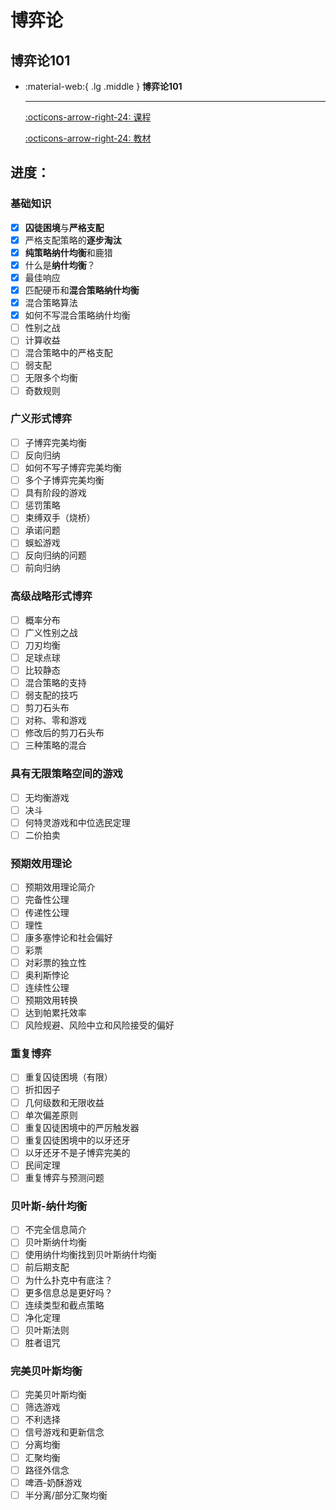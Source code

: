 # 博弈论

## 博弈论101

<div class="grid cards" markdown>

-   :material-web:{ .lg .middle } __博弈论101__
    
    ---
    
    [:octicons-arrow-right-24: <a href="https://gametheory101.com/courses/game-theory-101/" target="_blank"> 课程 </a>](#)

    [:octicons-arrow-right-24: <a href="https://notability.com/g/download/pdf/0T8S9Siq8CsAVHSKGyZKac/Game%20Theory%20101_%20The%20Complete%20Textbook%20(%20PDFDrive%20)%20(2).pdf" target="_blank"> 教材 </a>](#)

</div>

## 进度：

### 基础知识

- [x] **囚徒困境**与**严格支配**
- [x] 严格支配策略的**逐步淘汰**
- [x] **纯策略纳什均衡**和鹿猎
- [x] 什么是**纳什均衡**？
- [x] 最佳响应
- [x] 匹配硬币和**混合策略纳什均衡**
- [x] 混合策略算法
- [x] 如何不写混合策略纳什均衡
- [ ] 性别之战
- [ ] 计算收益
- [ ] 混合策略中的严格支配
- [ ] 弱支配
- [ ] 无限多个均衡
- [ ] 奇数规则
 
### 广义形式博弈

- [ ] 子博弈完美均衡
- [ ] 反向归纳
- [ ] 如何不写子博弈完美均衡
- [ ] 多个子博弈完美均衡
- [ ] 具有阶段的游戏
- [ ] 惩罚策略
- [ ] 束缚双手（烧桥）
- [ ] 承诺问题
- [ ] 蜈蚣游戏
- [ ] 反向归纳的问题
- [ ] 前向归纳

### 高级战略形式博弈

- [ ] 概率分布
- [ ] 广义性别之战
- [ ] 刀刃均衡
- [ ] 足球点球
- [ ] 比较静态
- [ ] 混合策略的支持
- [ ] 弱支配的技巧
- [ ] 剪刀石头布
- [ ] 对称、零和游戏
- [ ] 修改后的剪刀石头布
- [ ] 三种策略的混合

### 具有无限策略空间的游戏

- [ ] 无均衡游戏
- [ ] 决斗
- [ ] 何特灵游戏和中位选民定理
- [ ] 二价拍卖

### 预期效用理论

- [ ] 预期效用理论简介
- [ ] 完备性公理
- [ ] 传递性公理
- [ ] 理性
- [ ] 康多塞悖论和社会偏好
- [ ] 彩票
- [ ] 对彩票的独立性
- [ ] 奥利斯悖论
- [ ] 连续性公理
- [ ] 预期效用转换
- [ ] 达到帕累托效率
- [ ] 风险规避、风险中立和风险接受的偏好

### 重复博弈

- [ ] 重复囚徒困境（有限）
- [ ] 折扣因子
- [ ] 几何级数和无限收益
- [ ] 单次偏差原则
- [ ] 重复囚徒困境中的严厉触发器
- [ ] 重复囚徒困境中的以牙还牙
- [ ] 以牙还牙不是子博弈完美的
- [ ] 民间定理
- [ ] 重复博弈与预测问题

### 贝叶斯-纳什均衡

- [ ] 不完全信息简介
- [ ] 贝叶斯纳什均衡
- [ ] 使用纳什均衡找到贝叶斯纳什均衡
- [ ] 前后期支配
- [ ] 为什么扑克中有底注？
- [ ] 更多信息总是更好吗？
- [ ] 连续类型和截点策略
- [ ] 净化定理
- [ ] 贝叶斯法则
- [ ] 胜者诅咒

### 完美贝叶斯均衡

- [ ] 完美贝叶斯均衡
- [ ] 筛选游戏
- [ ] 不利选择
- [ ] 信号游戏和更新信念
- [ ] 分离均衡
- [ ] 汇聚均衡
- [ ] 路径外信念
- [ ] 啤酒-奶酥游戏
- [ ] 半分离/部分汇聚均衡
